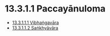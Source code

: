 

# 13.3.1.1 Paccayānuloma

* [13.3.1.1.1 Vibhaṅgavāra](13.3.1.1/13.3.1.1.1.md)
* [13.3.1.1.2 Saṅkhyāvāra](13.3.1.1/13.3.1.1.2.md)



